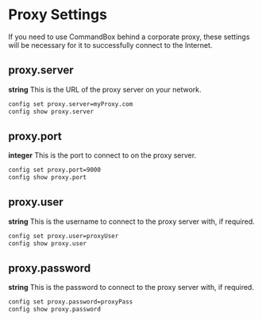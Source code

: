 # Proxy Settings

If you need to use CommandBox behind a corporate proxy, these settings will be necessary for it to successfully connect to the Internet.  

## proxy.server
**string**
This is the URL of the proxy server on your network.
```bash
config set proxy.server=myProxy.com
config show proxy.server
```

## proxy.port
**integer**
This is the port to connect to on the proxy server.
```bash
config set proxy.port=9000
config show proxy.port
```

## proxy.user
**string**
This is the username to connect to the proxy server with, if required.
```bash
config set proxy.user=proxyUser
config show proxy.user
```

## proxy.password
**string**
This is the password to connect to the proxy server with, if required.
```bash
config set proxy.password=proxyPass
config show proxy.password
```